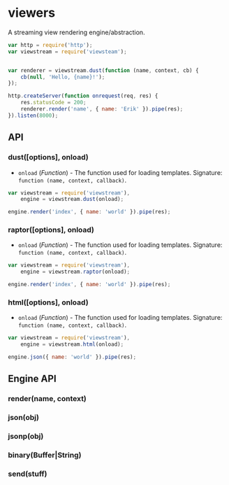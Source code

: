 # viewers

A streaming view rendering engine/abstraction.

```javascript
var http = require('http');
var viewstream = require('viewsteam');


var renderer = viewstream.dust(function (name, context, cb) {
    cb(null, 'Hello, {name}!');
});

http.createServer(function onrequest(req, res) {
    res.statusCode = 200;
    renderer.render('name', { name: 'Erik' }).pipe(res);
}).listen(8000);
```

## API
### dust([options], onload)

* `onload` (*Function*) - The function used for loading templates. Signature: `function (name, context, callback)`.

```javascript
var viewstream = require('viewstream'),
    engine = viewstream.dust(onload);

engine.render('index', { name: 'world' }).pipe(res);
```

### raptor([options], onload)

* `onload` (*Function*) - The function used for loading templates. Signature: `function (name, context, callback)`.

```javascript
var viewstream = require('viewstream'),
    engine = viewstream.raptor(onload);

engine.render('index', { name: 'world' }).pipe(res);
```

### html([options], onload)

* `onload` (*Function*) - The function used for loading templates. Signature: `function (name, context, callback)`.

```javascript
var viewstream = require('viewstream'),
    engine = viewstream.html(onload);

engine.json({ name: 'world' }).pipe(res);
```


## Engine API

### render(name, context)


### json(obj)


### jsonp(obj)


### binary(Buffer|String)


### send(stuff)

